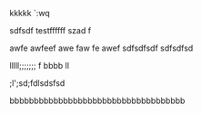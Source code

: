 kkkkk    `:wq

sdfsdf
testffffff
szad
f

awfe
awfeef
awe
faw
fe
awef
sdfsdfsdf
sdfsdfsd

lllll;;;;;;;
f
bbbb  ll


;l';sd;fdlsdsfsd

bbbbbbbbbbbbbbbbbbbbbbbbbbbbbbbbbbbb
